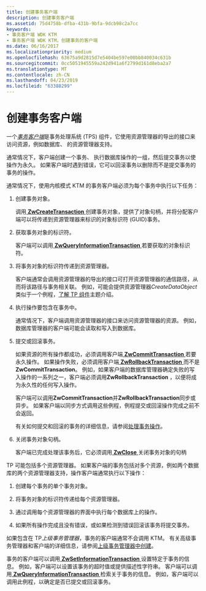 ```yaml
---
title: 创建事务客户端
description: 创建事务客户端
ms.assetid: 75d4758b-dfba-431b-9bfa-9dcb98c2a7cc
keywords:
- 事务客户端 WDK KTM
- 事务客户端 WDK KTM，创建事务的客户端
ms.date: 06/16/2017
ms.localizationpriority: medium
ms.openlocfilehash: 63675a9d2815d7e5404be597e00bb840034c631b
ms.sourcegitcommit: 0cc5051945559a242d941a6f2799d161d8eba2a7
ms.translationtype: MT
ms.contentlocale: zh-CN
ms.lasthandoff: 04/23/2019
ms.locfileid: "63388299"
---
```

# <a name="creating-a-transactional-client"></a>创建事务客户端


一个[*事务客户端*](transaction-processing-terms.md#ktm-term-transactional-client)是事务处理系统 (TPS) 组件，它使用资源管理器的导出的接口来访问资源，例如数据库、 的资源管理器支持。

通常情况下，客户端创建一个事务、 执行数据库操作的一组，然后提交事务以使操作为永久。 如果客户端时遇到错误，它可以回滚事务以删除而不是提交事务的事务的操作。

通常情况下，使用内核模式 KTM 的事务客户端必须为每个事务中执行以下任务：

1.  创建事务对象。

    调用[ **ZwCreateTransaction** ](https://msdn.microsoft.com/library/windows/hardware/ff566429)创建事务对象，提供了对象句柄，并将分配客户端可以将传递到资源管理器来标识的对象标识符 (GUID)事务。

2.  获取事务对象的标识符。

    客户端可以调用[ **ZwQueryInformationTransaction** ](https://msdn.microsoft.com/library/windows/hardware/ff567057)若要获取的对象标识符。

3.  将事务对象的标识符传递到资源管理器。

    客户端通常会调用资源管理器的导出的接口可打开资源管理器的通信路径，从而将该路径与事务相关联。 例如，可能会提供资源管理器*CreateDataObject*类似于一个例程，[了解 TP 组件](understanding-tps-components.md)主题介绍。

4.  执行操作要包含在事务中。

    通常情况下，客户端调用资源管理器的接口来访问资源管理器的资源。 例如，数据库管理器的客户端可能会读取和写入到数据库。

5.  提交或回滚事务。

    如果资源的所有操作都成功，必须调用客户端[ **ZwCommitTransaction** ](https://msdn.microsoft.com/library/windows/hardware/ff566420)若要永久操作。 如果操作失败，必须调用客户端[ **ZwRollbackTransaction** ](https://msdn.microsoft.com/library/windows/hardware/ff567086)而不是**ZwCommitTransaction**。 例如，如果客户端的数据库管理器确定失败的写入操作的一系列之一，客户端必须调用**ZwRollbackTransaction** ，以便将成为永久性的任何写入操作。

    客户端可以调用**ZwCommitTransaction**并**ZwRollbackTransaction**同步或异步。 如果客户端以同步方式调用这些例程，例程提交或回滚操作完成之前不会返回。

    有关如何提交和回滚的事务的详细信息，请参阅[处理事务操作](handling-transaction-operations.md)。

6.  关闭事务对象句柄。

    客户端已完成处理该事务后，它必须调用[ **ZwClose** ](https://msdn.microsoft.com/library/windows/hardware/ff566417)关闭事务对象的句柄

TP 可能包括多个资源管理器。 如果客户端的事务包括对多个资源，例如两个数据库的两个资源管理器支持，操作客户端通常执行以下操作：

1.  创建每个事务的单个事务对象。

2.  将事务对象的标识符传递给每个资源管理器。

3.  通过调用每个资源管理器的界面中执行每个数据库上的操作。

4.  如果所有操作完成且没有错误，或如果检测到错误回滚该事务将提交事务。

如果包含在 TP*上级事务管理器*，事务的客户端通常不会调用 KTM。 有关高级事务管理器和客户端的详细信息，请参阅[上级事务管理器中创建](creating-a-superior-transaction-manager.md)。

事务的客户端可以调用[ **ZwSetInformationTransaction** ](https://msdn.microsoft.com/library/windows/hardware/ff567104)设置特定于事务的信息。 例如，客户端可以设置该事务的超时值或提供描述性字符串。 客户端可以调用[ **ZwQueryInformationTransaction** ](https://msdn.microsoft.com/library/windows/hardware/ff567057)检索关于事务的信息。 例如，客户端可以调用此例程，以确定是否已提交或回滚事务。

 

 




